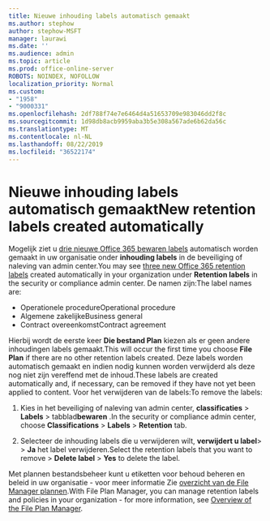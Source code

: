 ```yaml
---
title: Nieuwe inhouding labels automatisch gemaakt
ms.author: stephow
author: stephow-MSFT
manager: laurawi
ms.date: ''
ms.audience: admin
ms.topic: article
ms.prod: office-online-server
ROBOTS: NOINDEX, NOFOLLOW
localization_priority: Normal
ms.custom:
- "1958"
- "9000331"
ms.openlocfilehash: 2df788f74e7e6464d4a51653709e983046dd2f8c
ms.sourcegitcommit: 1d98db8acb9959aba3b5e308a567ade6b62da56c
ms.translationtype: MT
ms.contentlocale: nl-NL
ms.lasthandoff: 08/22/2019
ms.locfileid: "36522174"
---
```

# <a name="new-retention-labels-created-automatically"></a><span data-ttu-id="255b3-102">Nieuwe inhouding labels automatisch gemaakt</span><span class="sxs-lookup"><span data-stu-id="255b3-102">New retention labels created automatically</span></span>

<span data-ttu-id="255b3-103">Mogelijk ziet u [drie nieuwe Office 365 bewaren labels](https://docs.microsoft.com/office365/securitycompliance/file-plan-manager#default-retention-labels-and-label-policy) automatisch worden gemaakt in uw organisatie onder **inhouding labels** in de beveiliging of naleving van admin center.</span><span class="sxs-lookup"><span data-stu-id="255b3-103">You may see [three new Office 365 retention labels](https://docs.microsoft.com/office365/securitycompliance/file-plan-manager#default-retention-labels-and-label-policy) created automatically in your organization under **Retention labels** in the security or compliance admin center.</span></span> <span data-ttu-id="255b3-104">De namen zijn:</span><span class="sxs-lookup"><span data-stu-id="255b3-104">The label names are:</span></span>

- <span data-ttu-id="255b3-105">Operationele procedure</span><span class="sxs-lookup"><span data-stu-id="255b3-105">Operational procedure</span></span>
- <span data-ttu-id="255b3-106">Algemene zakelijke</span><span class="sxs-lookup"><span data-stu-id="255b3-106">Business general</span></span>
- <span data-ttu-id="255b3-107">Contract overeenkomst</span><span class="sxs-lookup"><span data-stu-id="255b3-107">Contract agreement</span></span>

<span data-ttu-id="255b3-108">Hierbij wordt de eerste keer **Die bestand Plan** kiezen als er geen andere inhoudingen labels gemaakt.</span><span class="sxs-lookup"><span data-stu-id="255b3-108">This will occur the first time you choose **File Plan** if there are no other retention labels created.</span></span> <span data-ttu-id="255b3-109">Deze labels worden automatisch gemaakt en indien nodig kunnen worden verwijderd als deze nog niet zijn vereffend met de inhoud.</span><span class="sxs-lookup"><span data-stu-id="255b3-109">These labels are created automatically and, if necessary, can be removed if they have not yet been applied to content.</span></span> <span data-ttu-id="255b3-110">Voor het verwijderen van de labels:</span><span class="sxs-lookup"><span data-stu-id="255b3-110">To remove the labels:</span></span>

1. <span data-ttu-id="255b3-111">Kies in het beveiliging of naleving van admin center, **classificaties** > **Labels** > tabblad**bewaren** .</span><span class="sxs-lookup"><span data-stu-id="255b3-111">In the security or compliance admin center, choose **Classifications** > **Labels** > **Retention** tab.</span></span>

1. <span data-ttu-id="255b3-112">Selecteer de inhouding labels die u verwijderen wilt, **verwijdert u label**> > **Ja** het label verwijderen.</span><span class="sxs-lookup"><span data-stu-id="255b3-112">Select the retention labels that you want to remove > **Delete label** > **Yes** to delete the label.</span></span>

<span data-ttu-id="255b3-113">Met plannen bestandsbeheer kunt u etiketten voor behoud beheren en beleid in uw organisatie - voor meer informatie Zie [overzicht van de File Manager plannen](https://docs.microsoft.com/office365/securitycompliance/file-plan-manager).</span><span class="sxs-lookup"><span data-stu-id="255b3-113">With File Plan Manager, you can manage retention labels and policies in your organization - for more information, see [Overview of the File Plan Manager](https://docs.microsoft.com/office365/securitycompliance/file-plan-manager).</span></span>